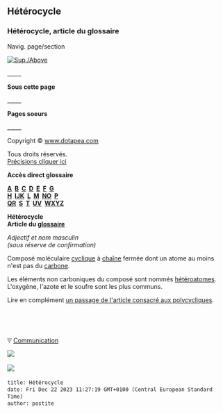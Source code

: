 ## Hétérocycle
### Hétérocycle, article du glossaire
 Navig. page/section

[![Sup./Above](_derived/up_cmp_themenoir010_up.gif)](h.html)

\_\_\_\_\_

**Sous cette page**

\_\_\_\_\_

**Pages soeurs**

\_\_\_\_\_

Copyright © www.dotapea.com

Tous droits réservés.  
[Précisions cliquer ici](droitscopie.html)

**Accès direct glossaire**

**[A](a.html)  [B](b.html)  [C](c.html)  [D](d.html)  [E](e.html)  [F](f.html)  [G](g.html)  
[H](h.html)  [IJK](ijk.html)  [L](l.html)  [M](m.html)  [NO](no.html)  [P](p.html)  
[QR](qr.html)  [S](s.html)  [T](t.html)  [UV](uv.html)  [WXYZ](wxyz.html)**

**Hétérocycle  
Article du [glossaire](glossaire.html)**

_Adjectif et nom masculin  
(sous réserve de confirmation)_

Composé moléculaire [cyclique](cyclique.html) à [chaîne](chaine.html) fermée dont un atome au moins n'est pas du [carbone](annexe1.html#c).

Les éléments non carboniques du composé sont nommés [hétéroatomes](carbure.html#heteroatome). L'oxygène, l'azote et le soufre sont les plus communs.

Lire en complément [un passage de l'article consacré aux polycycliques](polycyclique.html#heterocycles).



 

 ![](images/transparent122x1.gif)

![](images/flechebas.gif) [Communication](http://www.artrealite.com/annonceurs.htm) 

[![](https://cbonvin.fr/sites/regie.artrealite.com/visuels/campagne1.png)](index-2.html#20131014)

![](https://cbonvin.fr/sites/regie.artrealite.com/visuels/campagne2.png)
```
title: Hétérocycle
date: Fri Dec 22 2023 11:27:19 GMT+0100 (Central European Standard Time)
author: postite
```
